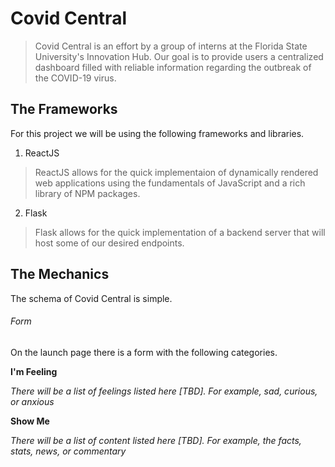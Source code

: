 # Covid Central 

> Covid Central is an effort by a group of interns at the Florida State University's Innovation Hub. Our goal is to provide users a centralized dashboard filled with reliable information regarding the outbreak of the COVID-19 virus.

## The Frameworks

For this project we will be using the following frameworks and libraries.
1. ReactJS 
> ReactJS allows for the quick implementaion of dynamically rendered web applications using the fundamentals of JavaScript and a rich library of NPM packages.
2. Flask
> Flask allows for the quick implementation of a backend server that will host some of our desired endpoints.

## The Mechanics

The schema of Covid Central is simple.

###### Form 
On the launch page there is a form with the following categories.

**I'm Feeling**

*There will be a list of feelings listed here [TBD]. For example, sad, curious, or anxious*

**Show Me**

*There will be a list of content listed here [TBD]. For example, the facts, stats, news, or commentary*



